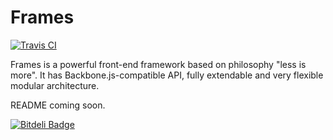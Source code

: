 # Frames
[![Travis CI](https://api.travis-ci.org/kossnocorp/frames.png)](https://travis-ci.org/kossnocorp/frames)

Frames is a powerful front-end framework based on philosophy "less is more". It has Backbone.js-compatible API, fully extendable and very flexible modular architecture.

README coming soon.



[![Bitdeli Badge](https://d2weczhvl823v0.cloudfront.net/kossnocorp/frames/trend.png)](https://bitdeli.com/free "Bitdeli Badge")

